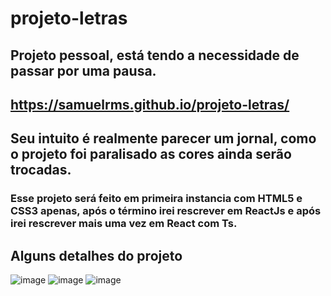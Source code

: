 # projeto-letras

## Projeto pessoal, está tendo a necessidade de passar por uma pausa.

## https://samuelrms.github.io/projeto-letras/

## Seu intuito é realmente parecer um jornal, como o projeto foi paralisado as cores ainda serão trocadas.

### Esse projeto será feito em primeira instancia com HTML5 e CSS3 apenas, após o término irei rescrever em ReactJs e após irei rescrever mais uma vez em React com Ts.

## Alguns detalhes do projeto
![image](https://user-images.githubusercontent.com/92615688/170508928-bbb952fa-31ec-4568-84d9-11cf8bb59521.png)
![image](https://user-images.githubusercontent.com/92615688/170509021-5180a175-04d8-4015-9592-9a40967baf92.png)
![image](https://user-images.githubusercontent.com/92615688/170509451-04afdf6c-c7c7-4ecb-bf00-44e48e0513b0.png)

